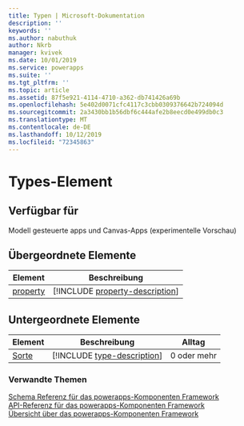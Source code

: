 ```yaml
---
title: Typen | Microsoft-Dokumentation
description: ''
keywords: ''
ms.author: nabuthuk
author: Nkrb
manager: kvivek
ms.date: 10/01/2019
ms.service: powerapps
ms.suite: ''
ms.tgt_pltfrm: ''
ms.topic: article
ms.assetid: 87f5e921-4114-4710-a362-db741426a69b
ms.openlocfilehash: 5e402d0071cfc4117c3cbb0309376642b724094d
ms.sourcegitcommit: 2a3430bb1b56dbf6c444afe2b8eecd0e499db0c3
ms.translationtype: MT
ms.contentlocale: de-DE
ms.lasthandoff: 10/12/2019
ms.locfileid: "72345863"
---
```

# <a name="types-element"></a>Types-Element

## <a name="available-for"></a>Verfügbar für 

Modell gesteuerte apps und Canvas-Apps (experimentelle Vorschau) 

## <a name="parent-elements"></a>Übergeordnete Elemente

|Element|Beschreibung|
|--|--|
|[property](property.md)|[!INCLUDE [property-description](includes/property-description.md)]|

## <a name="child-elements"></a>Untergeordnete Elemente

|Element|Beschreibung|Alltag|
|--|--|--|
|[Sorte](type.md)|[!INCLUDE [type-description](includes/type-description.md)]|0 oder mehr|


### <a name="related-topics"></a>Verwandte Themen

[Schema Referenz für das powerapps-Komponenten Framework](index.md)<br/>
[API-Referenz für das powerapps-Komponenten Framework](../reference/index.md)<br/>
[Übersicht über das powerapps-Komponenten Framework](../overview.md)
